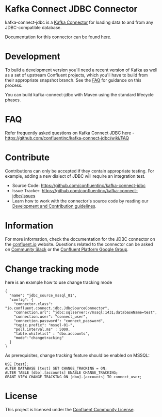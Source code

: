 # Kafka Connect JDBC Connector

kafka-connect-jdbc is a [Kafka Connector](http://kafka.apache.org/documentation.html#connect)
for loading data to and from any JDBC-compatible database.

Documentation for this connector can be found [here](http://docs.confluent.io/current/connect/connect-jdbc/docs/index.html).

# Development

To build a development version you'll need a recent version of Kafka as well as a set of upstream Confluent projects, which you'll have to build from their appropriate snapshot branch. See the [FAQ](https://github.com/confluentinc/kafka-connect-jdbc/wiki/FAQ)
for guidance on this process.

You can build kafka-connect-jdbc with Maven using the standard lifecycle phases.

# FAQ

Refer frequently asked questions on Kafka Connect JDBC here -
https://github.com/confluentinc/kafka-connect-jdbc/wiki/FAQ

# Contribute

Contributions can only be accepted if they contain appropriate testing. For example, adding a new dialect of JDBC will require an integration test.

- Source Code: https://github.com/confluentinc/kafka-connect-jdbc
- Issue Tracker: https://github.com/confluentinc/kafka-connect-jdbc/issues
- Learn how to work with the connector's source code by reading our [Development and Contribution guidelines](CONTRIBUTING.md).

# Information

For more information, check the documentation for the JDBC connector on the [confluent.io](https://docs.confluent.io/current/connect/kafka-connect-jdbc/index.html) website. Questions related to the connector can be asked on [Community Slack](https://launchpass.com/confluentcommunity) or the [Confluent Platform Google Group](https://groups.google.com/forum/#!topic/confluent-platform/).

# Change tracking mode
here is an example how to use change tracking mode
```
{
  "name": "jdbc_source_mssql_01",
  "config": {
    "connector.class": "io.confluent.connect.jdbc.JdbcSourceConnector",
    "connection.url": "jdbc:sqlserver://mssql:1431;databaseName=test",
    "connection.user": "connect_user",
    "connection.password": "connect_password",
    "topic.prefix": "mssql-01-",
    "poll.interval.ms" : 5000,
    "table.whitelist" : "dbo.accounts",
    "mode":"changetracking"
  }
}
```
As prerequisites, change tracking feature should be enabled on MSSQL:
```
USE [test];
ALTER DATABASE [test] SET CHANGE_TRACKING = ON;
ALTER TABLE [dbo].[accounts] ENABLE CHANGE_TRACKING;
GRANT VIEW CHANGE TRACKING ON [dbo].[accounts] TO connect_user;

```




# License

This project is licensed under the [Confluent Community License](LICENSE).

